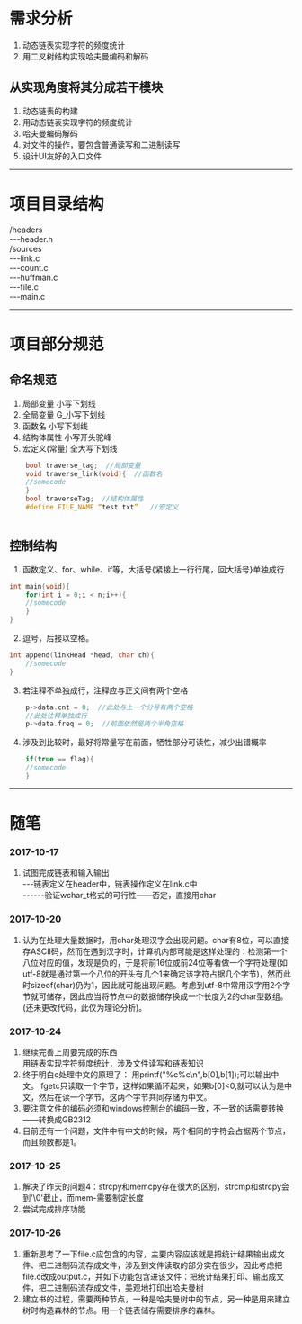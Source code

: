 # 需求分析
 1. 动态链表实现字符的频度统计
 2. 用二叉树结构实现哈夫曼编码和解码

## 从实现角度将其分成若干模块
 1. 动态链表的构建
 2. 用动态链表实现字符的频度统计
 3. 哈夫曼编码解码
 4. 对文件的操作，要包含普通读写和二进制读写
 5. 设计UI友好的入口文件  
 
---
# 项目目录结构
/headers  
---header.h  
/sources  
---link.c  
---count.c  
---huffman.c  
---file.c  
---main.c  

---
# 项目部分规范
## 命名规范
1. 局部变量 小写下划线
2. 全局变量 G_小写下划线
3. 函数名 小写下划线
4. 结构体属性 小写开头驼峰
5. 宏定义(常量) 全大写下划线
```cpp
	bool traverse_tag;  //局部变量
	void traverse_link(void){  //函数名
	//somecode
	} 
	bool traverseTag;  //结构体属性
	#define FILE_NAME “test.txt”   //宏定义
	
```

## 控制结构
1. 函数定义、for、while、if等，大括号{紧接上一行行尾，回大括号}单独成行
```c  
int main(void){  
	for(int i = 0;i < n;i++){  
	//somecode
	}
}
```
2. 逗号，后接以空格。
```c  
int append(linkHead *head, char ch){
	//somecode
}
```
3. 若注释不单独成行，注释应与正文间有两个空格
```c
	p->data.cnt = 0;  //此处与上一个分号有两个空格
	//此处注释单独成行
	p->data.freq = 0;  //前面依然是两个半角空格
```
4. 涉及到比较时，最好将常量写在前面，牺牲部分可读性，减少出错概率
```c
	if(true == flag){
	//somecode
	}
```
---
# 随笔
 ### 2017-10-17  
 1. 试图完成链表和输入输出  
 ---链表定义在header中，链表操作定义在link.c中  
 ------验证wchar_t格式的可行性——否定，直接用char  
 ### 2017-10-20
 1. 认为在处理大量数据时，用char处理汉字会出现问题。char有8位，可以直接存ASCII码，然而在遇到汉字时，计算机内部可能是这样处理的：检测第一个八位对应的值，发现是负的，于是将前16位或前24位等看做一个字符处理(如utf-8就是通过第一个八位的开头有几个1来确定该字符占据几个字节)，然而此时sizeof(char)仍为1，因此就可能出现问题。考虑到utf-8中常用汉字用2个字节就可储存，因此应当将节点中的数据储存换成一个长度为2的char型数组。(还未更改代码，此仅为理论分析)。
 
### 2017-10-24
1. 继续完善上周要完成的东西  
用链表实现字符频度统计，涉及文件读写和链表知识  
2. 终于明白c处理中文的原理了：
用printf("%c%c\n",b[0],b[1]);可以输出中文。
fgetc只读取一个字节，这样如果循环起来，如果b[0]<0,就可以认为是中文，然后在读一个字节，这两个字节共同存储为中文。  
3. 要注意文件的编码必须和windows控制台的编码一致，不一致的话需要转换——转换成GB2312
4. 目前还有一个问题，文件中有中文的时候，两个相同的字符会占据两个节点，而且频数都是1。

### 2017-10-25
1. 解决了昨天的问题4：strcpy和memcpy存在很大的区别，strcmp和strcpy会到'\0'截止，而mem-需要制定长度
2. 尝试完成排序功能

### 2017-10-26
1. 重新思考了一下file.c应包含的内容，主要内容应该就是把统计结果输出成文件、把二进制码流存成文件，涉及到文件读取的部分实在很少，因此考虑把file.c改成output.c，并如下功能包含进该文件：把统计结果打印、输出成文件，把二进制码流存成文件，美观地打印出哈夫曼树  
2. 建立书的过程，需要两种节点，一种是哈夫曼树中的节点，另一种是用来建立树时构造森林的节点。用一个链表储存需要排序的森林。
